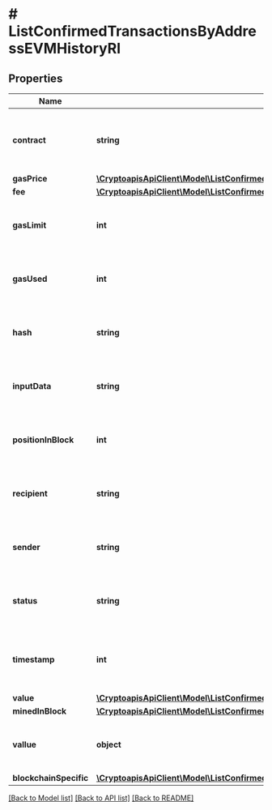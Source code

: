 # # ListConfirmedTransactionsByAddressEVMHistoryRI

## Properties

Name | Type | Description | Notes
------------ | ------------- | ------------- | -------------
**contract** | **string** | String representation of the transaction contract address |
**gasPrice** | [**\CryptoapisApiClient\Model\ListConfirmedTransactionsByAddressEVMHistoryRIGasPrice**](ListConfirmedTransactionsByAddressEVMHistoryRIGasPrice.md) |  |
**fee** | [**\CryptoapisApiClient\Model\ListConfirmedTransactionsByAddressEVMHistoryRIFee**](ListConfirmedTransactionsByAddressEVMHistoryRIFee.md) |  |
**gasLimit** | **int** | String representation of the transaction gas limit |
**gasUsed** | **int** | String representation of the transaction used gas |
**hash** | **string** | String representation of the transaction hash |
**inputData** | **string** | Numeric representation of the transaction input |
**positionInBlock** | **int** | Numeric representation of the transaction index |
**recipient** | **string** | String representation of the transaction to address |
**sender** | **string** | String representation of the transaction from address |
**status** | **string** | String representation of the transaction status |
**timestamp** | **int** | Numeric representation of the timestamp in seconds since epoch |
**value** | [**\CryptoapisApiClient\Model\ListConfirmedTransactionsByAddressEVMHistoryRIValue**](ListConfirmedTransactionsByAddressEVMHistoryRIValue.md) |  |
**minedInBlock** | [**\CryptoapisApiClient\Model\ListConfirmedTransactionsByAddressEVMHistoryRIMinedInBlock**](ListConfirmedTransactionsByAddressEVMHistoryRIMinedInBlock.md) |  |
**vallue** | **object** | Object representation of the transacted amount |
**blockchainSpecific** | [**\CryptoapisApiClient\Model\ListConfirmedTransactionsByAddressEVMHistoryRIBST**](ListConfirmedTransactionsByAddressEVMHistoryRIBST.md) |  | [optional]

[[Back to Model list]](../../README.md#models) [[Back to API list]](../../README.md#endpoints) [[Back to README]](../../README.md)
